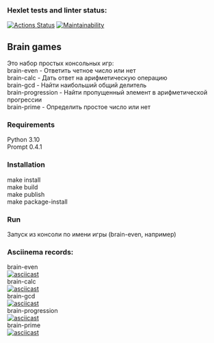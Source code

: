 ### Hexlet tests and linter status:
[![Actions Status](https://github.com/thrtth/python-project-lvl1/actions/workflows/hexlet-check.yml/badge.svg)](https://github.com/thrtth/python-project-lvl1/actions)
[![Maintainability](https://api.codeclimate.com/v1/badges/b07e015385036637a140/maintainability)](https://codeclimate.com/github/thrtth/python-project-lvl1/maintainability)

## Brain games

Это набор простых консольных игр:  
brain-even - Ответить четное число или нет  
brain-calc - Дать ответ на арифметическую операцию  
brain-gcd - Найти наибольший общий делитель  
brain-progression - Найти пропущенный элемент в арифметической прогрессии  
brain-prime - Определить простое число или нет  

### Requirements

Python 3.10  
Prompt 0.4.1

### Installation

make install  
make build  
make publish  
make package-install  

### Run

Запуск из консоли по имени игры (brain-even, например)

### Asciinema records:

brain-even  
[![asciicast](https://asciinema.org/a/2BVzB6FKA9eeaBB7YrfUJj41u.svg)](https://asciinema.org/a/2BVzB6FKA9eeaBB7YrfUJj41u)  
brain-calc  
[![asciicast](https://asciinema.org/a/aw3VJiIhQitDkcAyrcHXBZL1J.svg)](https://asciinema.org/a/aw3VJiIhQitDkcAyrcHXBZL1J)  
brain-gcd  
[![asciicast](https://asciinema.org/a/olztJ80a9ewRF6Bj67oW6MR24.svg)](https://asciinema.org/a/olztJ80a9ewRF6Bj67oW6MR24)  
brain-progression  
[![asciicast](https://asciinema.org/a/EGJgFo8rHvLmrEIJzC4NXLr17.svg)](https://asciinema.org/a/EGJgFo8rHvLmrEIJzC4NXLr17)  
brain-prime  
[![asciicast](https://asciinema.org/a/B4S5ZRrXjfEhiKptKcUxlrhQ4.svg)](https://asciinema.org/a/B4S5ZRrXjfEhiKptKcUxlrhQ4)
